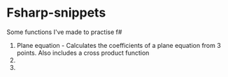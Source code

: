 # Fsharp-snippets
Some functions I've made to practise f#


1. Plane equation - Calculates the coefficients of a plane equation from 3 points. Also includes a cross product function
2. 
3.
